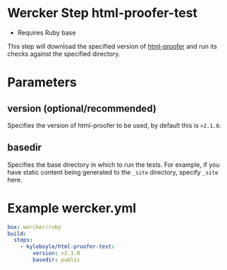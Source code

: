 # Wercker Step html-proofer-test

* Requires Ruby base

This step will download the specified version of [html-proofer](https://github.com/gjtorikian/html-proofer) and run its checks against the specified directory.

# Parameters

## version (optional/recommended)

Specifies the version of html-proofer to be used, by default this is `>2.1.0`. 

## basedir
Specifies the base directory in which to run the tests. For example, if you have static content being generated to the `_site` directory, specify `_site` here.

# Example wercker.yml

```yml
box: wercker/ruby
build:
  steps:
    - kyleboyle/html-proofer-test:
        version: >2.1.0
        basedir: public
```